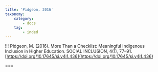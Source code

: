 ```yaml
---
title: 'Pidgeon, 2016'
taxonomy:
    category:
        - docs
    tag:
        - inded
---
```


!!! Pidgeon, M. (2016). More Than a Checklist: Meaningful Indigenous Inclusion in Higher Education. SOCIAL INCLUSION, 4(1), 77–91. [https://doi.org/10.17645/si.v4i1.436](https://doi.org/10.17645/si.v4i1.436)



===
